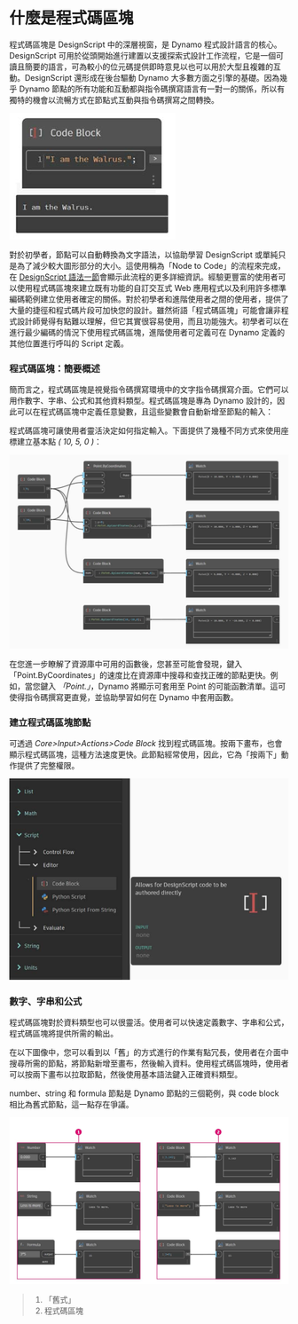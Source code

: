 # 什麼是程式碼區塊

程式碼區塊是 DesignScript 中的深層視窗，是 Dynamo 程式設計語言的核心。DesignScript 可用於從頭開始進行建置以支援探索式設計工作流程，它是一個可讀且簡要的語言，可為較小的位元碼提供即時意見以也可以用於大型且複雜的互動。DesignScript 還形成在後台驅動 Dynamo 大多數方面之引擎的基礎。因為幾乎 Dynamo 節點的所有功能和互動都與指令碼撰寫語言有一對一的關係，所以有獨特的機會以流暢方式在節點式互動與指令碼撰寫之間轉換。&#x20;

![](../images/8-1/1/codeblock.jpg)

對於初學者，節點可以自動轉換為文字語法，以協助學習 DesignScript 或單純只是為了減少較大圖形部分的大小。這使用稱為「Node to Code」的流程來完成， 在 [DesignScript 語法一節](7-2\_design-script-syntax.md)會顯示此流程的更多詳細資訊。經驗更豐富的使用者可以使用程式碼區塊來建立既有功能的自訂交互式 Web 應用程式以及利用許多標準編碼範例建立使用者確定的關係。對於初學者和進階使用者之間的使用者，提供了大量的捷徑和程式碼片段可加快您的設計。雖然術語「程式碼區塊」可能會讓非程式設計師覺得有點難以理解，但它其實很容易使用，而且功能強大。初學者可以在進行最少編碼的情況下使用程式碼區塊，進階使用者可定義可在 Dynamo 定義的其他位置進行呼叫的 Script 定義。

### 程式碼區塊：簡要概述&#x20;

簡而言之，程式碼區塊是視覺指令碼撰寫環境中的文字指令碼撰寫介面。它們可以用作數字、字串、公式和其他資料類型。程式碼區塊是專為 Dynamo 設計的，因此可以在程式碼區塊中定義任意變數，且這些變數會自動新增至節點的輸入：

程式碼區塊可讓使用者靈活決定如何指定輸入。下面提供了幾種不同方式來使用座標建立基本點 _( 10, 5, 0 )_：&#x20;

![](<../images/8-1/1/codeblock brief overview.jpg>)

在您進一步瞭解了資源庫中可用的函數後，您甚至可能會發現，鍵入「Point.ByCoordinates」的速度比在資源庫中搜尋和查找正確的節點更快。例如，當您鍵入 _「Point.」_，Dynamo 將顯示可套用至 Point 的可能函數清單。這可使得指令碼撰寫更直覺，並協助學習如何在 Dynamo 中套用函數。

### 建立程式碼區塊節點

可透過 _Core>Input>Actions>Code Block_ 找到程式碼區塊。按兩下畫布，也會顯示程式碼區塊，這種方法速度更快。此節點經常使用，因此，它為「按兩下」動作提供了完整權限。

![](<../images/8-1/1/creating codeblock nodes.jpg>)

### 數字、字串和公式

程式碼區塊對於資料類型也可以很靈活。使用者可以快速定義數字、字串和公式，程式碼區塊將提供所需的輸出。

在以下圖像中，您可以看到以「舊」的方式進行的作業有點冗長，使用者在介面中搜尋所需的節點，將節點新增至畫布，然後輸入資料。使用程式碼區塊時，使用者可以按兩下畫布以拉取節點，然後使用基本語法鍵入正確資料類型。

number、string 和 formula 節點是 Dynamo 節點的三個範例，與 code block 相比為舊式節點，這一點存在爭議。

![](<../images/8-1/1/old school vs code blocks nodes.jpg>)

> 1. 「舊式」
> 2. 程式碼區塊

